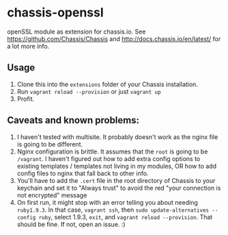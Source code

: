 # chassis-openssl
openSSL module as extension for chassis.io. See https://github.com/Chassis/Chassis and http://docs.chassis.io/en/latest/ for a lot more info.

## Usage

1. Clone this into the `extensions` folder of your Chassis installation.
1. Run `vagrant reload --provision` or just `vagrant up`
1. Profit.

## Caveats and known problems:

1. I haven't tested with multisite. It probably doesn't work as the nginx file is going to be different.
1. Nginx configuration is brittle. It assumes that the `root` is going to be `/vagrant`. I haven't figured out how to add extra config options to existing templates / templates not living in my modules, OR how to add config files to nginx that fall back to other info.
1. You'll have to add the `.cert` file in the root directory of Chassis to your keychain and set it to "Always trust" to avoid the red "your connection is not encrypted" message
1. On first run, it might stop with an error telling you about needing `ruby1.9.3`. In that case, `vagrant ssh`, then `sudo update-alternatives --config ruby`, select 1.9.3, `exit`, and `vagrant reload --provision`. That should be fine. If not, open an issue. :)
